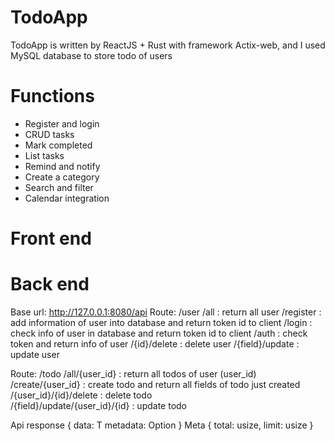 # TodoApp

TodoApp is written by ReactJS + Rust with framework Actix-web, and I used MySQL database to store todo of users

# Functions

- Register and login
- CRUD tasks
- Mark completed
- List tasks
- Remind and notify
- Create a category
- Search and filter
- Calendar integration

# Front end

# Back end

Base url: http://127.0.0.1:8080/api
Route: /user
/all : return all user
/register : add information of user into database and return token id to client
/login : check info of user in database and return token id to client
/auth : check token and return info of user
/{id}/delete : delete user
/{field}/update : update user

Route: /todo
/all/{user_id} : return all todos of user (user_id)
/create/{user_id} : create todo and return all fields of todo just created
/{user_id}/{id}/delete : delete todo  
/{field}/update/{user_id}/{id} : update todo

Api response
{
data: T
metadata: Option<Meta>
}
Meta
{
total: usize,
limit: usize
}
